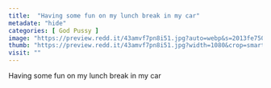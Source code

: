 ```yaml
---
title:  "Having some fun on my lunch break in my car"
metadate: "hide"
categories: [ God Pussy ]
image: "https://preview.redd.it/43amvf7pn8i51.jpg?auto=webp&s=2013fe750e47ced0b2620e7c1fb04ce7dd2ee1f6"
thumb: "https://preview.redd.it/43amvf7pn8i51.jpg?width=1080&crop=smart&auto=webp&s=9734674743bfd6074094651dfe096552a920d108"
visit: ""
---
```

Having some fun on my lunch break in my car
